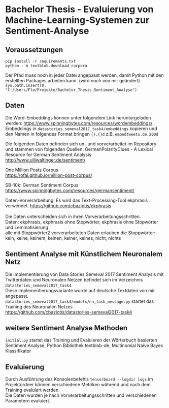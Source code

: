 # Bachelor Thesis - Evaluierung von Machine-Learning-Systemen zur Sentiment-Analyse

## Voraussetzungen
`pip install -r requirements.txt` <br>
`python - m textblob.download_corpora` <br>

Der Pfad muss noch in jeder Datei angepasst werden, damit Python mit den erstellten Packages arbeiten kann. (wird noch von mir geändert)
`sys.path.insert(0, "C:/Users/Flo/Projekte/Bachelor_Thesis_Sentiment_Analyse")`

## Daten
Die Word-Embeddings können unter folgendem Link heruntergeladen werden:
https://www.spinningbytes.com/resources/wordembeddings/ <br>
Embeddings in `datastories_semeval2017_task4/embeddings` kopieren und den Namen in folgendes Format bringen `{}.{}d` z.B. `embedtweets.de.200d`

Die folgenden Daten befinden sich un- und vorverarbeitet im Repository und stammen von folgenden Quellen:
GermanPolarityClues - A Lexical Resource for German Sentiment Analysis <br>
http://www.ulliwaltinger.de/sentiment/

One Million Posts Corpus <br>
https://ofai.github.io/million-post-corpus/

SB-10k: German Sentiment Corpus <br>
https://www.spinningbytes.com/resources/germansentiment/

Daten-Vorverarbeitung:
Es wird das Text-Processing-Tool ekphrasis verwendet.
https://github.com/cbaziotis/ekphrasis
<br><br>
Die Daten unterscheiden sich in ihren Vorverarbeitungsschritten. <br>
Daten: ekphrasis, ekphrasis ohne Stopwörter, ekphrasis ohne Stopwörter und Lemmatisierung<br>
alle mit Stoppwörter2 vorverarbeiteten Daten erlauben die Stoppwörter: kein, keine, keinem, keinen, keiner, keines, nicht, nichts


## Sentiment Analyse mit Künstlichem Neuronalem Netz
Die Implementierung von Data Stories Semeval 2017 Sentiment Analysis mit Twitterdaten und Neuronalen Netzen befindet sich im Verzeichnis `datastories_semeval2017_task4`. <br>
Diese Implementierungsvariante wurde auf deutsche Textdaten von mir angepasst.<br>
`datastories_semeval2017_task4/models/nn_task_message.py` startet das Training des Neuronalen Netzes<br>
https://github.com/cbaziotis/datastories-semeval2017-task4

## weitere Sentiment Analyse Methoden
`initial.py` startet das Training und Evaluieren der Wörterbuch basierten Sentiment Analyse, Python Bibliothek textblob-de, Multinomial Naive Bayes Klassifikator

## Evaluierung
Durch Ausführung des Konsolenbefehls `tensorboard --logdir logs` im Projektordner können verschiedene Metriken während und nach dem Training evaluiert werden.<br>
Die Daten wurden je nach Vorverarbeitungsschritten und verschiedenen Parametern evaluiert.